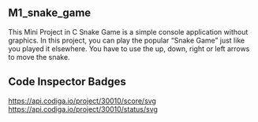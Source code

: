 ## M1_snake_game

This Mini Project in C Snake Game is a simple console application without graphics. In this project, you can play the popular “Snake Game” just like you played it elsewhere. You have to use the up, down, right or left arrows to move the snake.

## Code Inspector Badges

https://api.codiga.io/project/30010/score/svg
https://api.codiga.io/project/30010/status/svg

